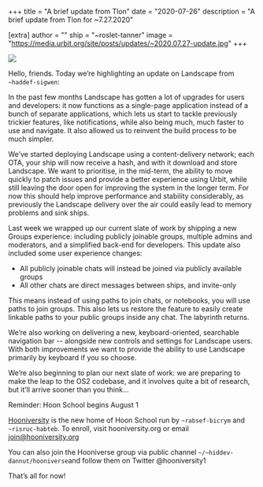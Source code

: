 +++
title = "A brief update from Tlon"
date = "2020-07-26"
description = "A brief update from Tlon for ~7.27.2020"

[extra]
author = ""
ship = "~roslet-tanner"
image = "https://media.urbit.org/site/posts/updates/~2020.07.27-update.jpg"
+++

![](https://media.urbit.org/site/posts/updates/~2020.07.27-update.jpg)

Hello, friends. Today we’re highlighting an update on Landscape from `~haddef-sigwen`:

In the past few months Landscape has gotten a lot of upgrades for users and developers: it now functions as a single-page application instead of a bunch of separate applications, which lets us start to tackle previously trickier features, like notifications, while also being much, much faster to use and navigate. It also allowed us to reinvent the build process to be much simpler.

We’ve started deploying Landscape using a content-delivery network; each OTA, your ship will now receive a hash, and with it download and store Landscape. We want to prioritise, in the mid-term, the ability to move quickly to patch issues and provide a better experience using Urbit, while still leaving the door open for improving the system in the longer term. For now this should help improve performance and stability considerably, as previously the Landscape delivery over the air could easily lead to memory problems and sink ships.

Last week we wrapped up our current slate of work by shipping a new Groups experience: including publicly joinable groups, multiple admins and moderators, and a simplified back-end for developers. This update also included some user experience changes:

- All publicly joinable chats will instead be joined via publicly available groups
- All other chats are direct messages between ships, and invite-only

This means instead of using paths to join chats, or notebooks, you will use paths to join groups. This also lets us restore the feature to easily create linkable paths to your public groups inside any chat. The labyrinth returns.

We’re also working on delivering a new, keyboard-oriented, searchable navigation bar -- alongside new controls and settings for Landscape users. With both improvements we want to provide the ability to use Landscape primarily by keyboard if you so choose.

We’re also beginning to plan our next slate of work: we are preparing to make the leap to the OS2 codebase, and it involves quite a bit of research, but it’ll arrive sooner than you think…

Reminder: Hoon School begins August 1

[Hooniversity](https://hooniversity.org/) is the new home of Hoon School run by `~rabsef-bicrym` and `~risruc-habteb`. To enroll, visit hooniversity.org or email join@hooniversity.org

You can also join the Hooniverse group via public channel `~/~hiddev-dannut/hooniverse`and follow them on Twitter @hooniversity1

That’s all for now!

